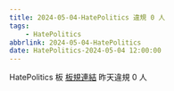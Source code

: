 ```yaml
---
title: 2024-05-04-HatePolitics 違規 0 人
tags:
    - HatePolitics
abbrlink: 2024-05-04-HatePolitics
date: HatePolitics-2024-05-04 12:00:00
---
```

HatePolitics 板 [板規連結](https://www.ptt.cc/bbs/HatePolitics/M.1617115262.A.D60.html)
昨天違規 0 人
